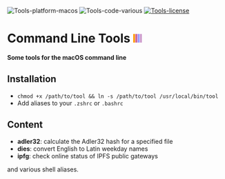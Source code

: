 ![Tools-platform-macos](https://img.shields.io/badge/platform-macOS-lightgrey.svg)
![Tools-code-various](https://img.shields.io/badge/code-various-yellow.svg)
[![Tools-license](http://img.shields.io/badge/license-MIT+-blue.svg)](https://github.com/JayBrown/Tools/blob/master/license.md)

# Command Line Tools <img src="https://github.com/JayBrown/Tools/blob/master/img/jb-img.png" height="20px"/>
**Some tools for the macOS command line**

## Installation
* `chmod +x /path/to/tool && ln -s /path/to/tool /usr/local/bin/tool`
* Add aliases to your `.zshrc` or `.bashrc`

## Content
* **adler32**: calculate the Adler32 hash for a specified file
* **dies**: convert English to Latin weekday names
* **ipfg**: check online status of IPFS public gateways

and various shell aliases.
